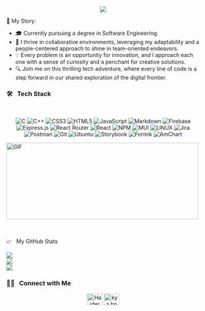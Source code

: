 
<p align="center">
  <a href="https://github.com/DenverCoder1/readme-typing-svg">
    <img src="https://readme-typing-svg.herokuapp.com?lines=Welcome+to+my+digital+playground!;Hello%2C+I'm+Haider%2C+a+Dynamic+Software+Engineer;&center=true&width=600&height=50">
  </a>
</p>








🚀 My Story:
- 🎓 Currently pursuing a degree in Software Engineering.
- 🌟 I thrive in collaborative environments, leveraging my adaptability and a people-centered approach to shine in team-oriented endeavors.
- 💡 Every problem is an opportunity for innovation, and I approach each one with a sense of curiosity and a penchant for creative solutions.
- 🔍 Join me on this thrilling tech adventure, where every line of code is a step forward in our shared exploration of the digital frontier.


### 🛠 &nbsp; Tech Stack  
<br>

<p align="center">
  <img src="https://img.shields.io/badge/c-%2300599C.svg?style=flat&logo=c&logoColor=white" alt="C">
  <img src="https://img.shields.io/badge/c++-%2300599C.svg?style=flat&logo=c%2B%2B&logoColor=white" alt="C++">
  <img src="https://img.shields.io/badge/css3-%231572B6.svg?style=flat&logo=css3&logoColor=white" alt="CSS3">
  <img src="https://img.shields.io/badge/html5-%23E34F26.svg?style=flat&logo=html5&logoColor=white" alt="HTML5">
  <img src="https://img.shields.io/badge/javascript-%23323330.svg?style=flat&logo=javascript&logoColor=%23F7DF1E" alt="JavaScript">
  <img src="https://img.shields.io/badge/markdown-%23000000.svg?style=flat&logo=markdown&logoColor=white" alt="Markdown">
  
  <img src="https://img.shields.io/badge/firebase-%23039BE5.svg?style=flat&logo=firebase" alt="Firebase">
  
  <img src="https://img.shields.io/badge/express.js-%23404d59.svg?style=flat&logo=express&logoColor=%2361DAFB" alt="Express.js">
  
  <img src="https://img.shields.io/badge/React_Router-CA4245?style=flat&logo=react-router&logoColor=white" alt="React Router">
  <img src="https://img.shields.io/badge/react-%2320232a.svg?style=flat&logo=react&logoColor=%2361DAFB" alt="React">
  
  <img src="https://img.shields.io/badge/NPM-%23000000.svg?style=flat&logo=npm&logoColor=white" alt="NPM">
  <img src="https://img.shields.io/badge/MUI-%230081CB.svg?style=flat&logo=material-ui&logoColor=white" alt="MUI">
  
  <img src="https://img.shields.io/badge/Linux-FCC624?style=flat&logo=linux&logoColor=black" alt="LINUX">
  <img src="https://img.shields.io/badge/jira-%230A0FFF.svg?style=flat&logo=jira&logoColor=white" alt="Jira">
  <img src="https://img.shields.io/badge/Postman-FF6C37.svg?style=flat&logo=postman" alt="Postman">
<img src="https://img.shields.io/badge/GIT-E44C30?style=flat&logo=git&logoColor=white" alt="Git" >
<img src="https://img.shields.io/badge/Ubuntu-E95420?style=flat&logo=ubuntu&logoColor=white" alt="Ubuntu" />
<img src="https://img.shields.io/badge/Storybook-%230072E2?style=flat&logo=storybook&logoColor=white" alt="Storybook">
<img src="https://raw.githubusercontent.com/formik/formik/master/docs/img/logo.svg" alt="Formik">
<img src="https://raw.githubusercontent.com/amcharts/amcharts4/master/media/brand/logo_color.svg" alt="AmChart">
</p>


<p align="left">
  <img   alt="GIF" src="https://media.giphy.com/media/26tn33aiTi1jkl6H6/giphy.gif?raw=true" width="500" height="200" />
</p>
<br>
<br>
  
  
 
  <div>
  <div> </div>
    📈  &nbsp; My GitHub Stats
  </div> 
  
  ![](https://github-readme-stats.vercel.app/api?username=haiderali780&theme=radical&hide_border=false&include_all_commits=false&count_private=false)<br/>
![](https://github-readme-streak-stats.herokuapp.com/?user=haiderali780&theme=radical&hide_border=false)<br/>
![](https://github-readme-stats.vercel.app/api/top-langs/?username=haiderali780&theme=radical&hide_border=false&include_all_commits=false&count_private=false&layout=compact)
  
### 🤝🏻  &nbsp; Connect with Me <br>
<p align="center">
  <a href="https://fb.com/Haider Hizz/" target="blank"><img align="center" src="https://raw.githubusercontent.com/rahuldkjain/github-profile-readme-generator/master/src/images/icons/Social/facebook.svg" alt="Haider Hizz/" height="30" width="40" /></a>
<a href="https://instagram.com/hizzhaider33" target="blank"><img align="center" src="https://raw.githubusercontent.com/rahuldkjain/github-profile-readme-generator/master/src/images/icons/Social/instagram.svg" alt="kya.bne.ga.burhan.tera" height="30" width="40" /></a>
  <p/>

  




